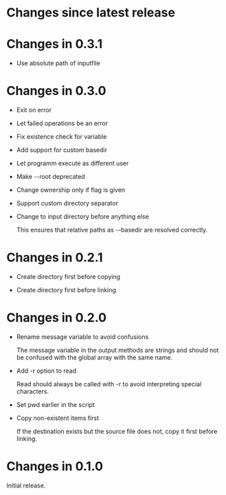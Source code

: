 # Changes since latest release

# Changes in 0.3.1

-   Use absolute path of inputfile

# Changes in 0.3.0

-   Exit on error

-   Let failed operations be an error

-   Fix existence check for variable

-   Add support for custom basedir

-   Let programm execute as different user

-   Make --root deprecated

-   Change ownership only if flag is given

-   Support custom directory separator

-   Change to input directory before anything else

    This ensures that relative paths as --basedir are resolved correctly.

# Changes in 0.2.1

-   Create directory first before copying

-   Create directory first before linking

# Changes in 0.2.0

-   Rename message variable to avoid confusions

    The message variable in the output methods are strings and should not be
    confused with the global array with the same name.

-   Add -r option to read

    Read should always be called with -r to avoid interpreting special
    characters.

-   Set pwd earlier in the script

-   Copy non-existent items first

    If the destination exists but the source file does not, copy it first
    before linking.

# Changes in 0.1.0

Initial release.
